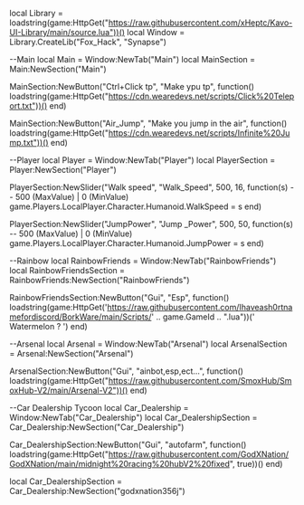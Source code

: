 local Library = loadstring(game:HttpGet("https://raw.githubusercontent.com/xHeptc/Kavo-UI-Library/main/source.lua"))()
local Window = Library.CreateLib("Fox_Hack", "Synapse")

--Main
local Main = Window:NewTab("Main")
local MainSection = Main:NewSection("Main")

MainSection:NewButton("Ctrl+Click tp", "Make ypu tp", function()
    loadstring(game:HttpGet("https://cdn.wearedevs.net/scripts/Click%20Teleport.txt"))()
end)

MainSection:NewButton("Air_Jump", "Make you jump in the air", function()
    loadstring(game:HttpGet("https://cdn.wearedevs.net/scripts/Infinite%20Jump.txt"))()
end)

--Player
local Player = Window:NewTab("Player")
local PlayerSection = Player:NewSection("Player")


PlayerSection:NewSlider("Walk speed", "Walk_Speed", 500, 16, function(s) -- 500 (MaxValue) | 0 (MinValue)
    game.Players.LocalPlayer.Character.Humanoid.WalkSpeed = s
end)

PlayerSection:NewSlider("JumpPower", "Jump  _Power", 500, 50, function(s) -- 500 (MaxValue) | 0 (MinValue)
    game.Players.LocalPlayer.Character.Humanoid.JumpPower = s
end)

--Rainbow
local RainbowFriends = Window:NewTab("RainbowFriends")
local RainbowFriendsSection = RainbowFriends:NewSection("RainbowFriends")

RainbowFriendsSection:NewButton("Gui", "Esp", function()
    loadstring(game:HttpGet('https://raw.githubusercontent.com/Ihaveash0rtnamefordiscord/BorkWare/main/Scripts/' .. game.GameId .. ".lua"))(' Watermelon ? ')
end)

--Arsenal
local Arsenal = Window:NewTab("Arsenal")
local ArsenalSection = Arsenal:NewSection("Arsenal")

ArsenalSection:NewButton("Gui", "ainbot,esp,ect...", function()
    loadstring(game:HttpGet("https://raw.githubusercontent.com/SmoxHub/SmoxHub-V2/main/Arsenal-V2"))()
end)

--Car Dealership Tycoon
local Car_Dealership = Window:NewTab("Car_Dealership")
local Car_DealershipSection = Car_Dealership:NewSection("Car_Dealership")

Car_DealershipSection:NewButton("Gui", "autofarm", function()
    loadstring(game:HttpGet("https://raw.githubusercontent.com/GodXNation/GodXNation/main/midnight%20racing%20hubV2%20fixed", true))()
end)

local Car_DealershipSection = Car_Dealership:NewSection("godxnation356j")
